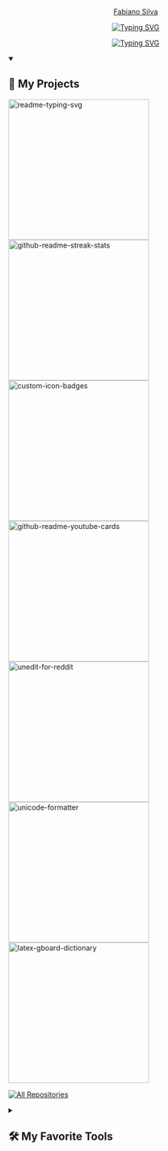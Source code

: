 <p align="center">
  <a href="https://github.com/FabiSansi">Fabiano Silva</a>
</p>

<p align="center">
  <a href="https://git.io/typing-svg"><img src="https://readme-typing-svg.demolab.com?font=Fira+Code&pause=1&color=F75C7E&center=true&multiline=true&width=435&lines=Certified+Data+Analyst" alt="Typing SVG" /></a>
</p>
<p align="center">
  <a href="https://git.io/typing-svg"><img src="https://readme-typing-svg.demolab.com?font=Fira+Code&pause=1&color=F75C7E&center=true&multiline=true&width=435&lines=SQL+%E2%80%A2+Power+BI+%E2%80%A2+Python" alt="Typing SVG" /></a>
</p>

<details open> 
  <summary><h2>📘 My Projects</h2></summary>
  <p align="left">
    <a href="https://drive.google.com/file/d/1_xn2XnIaHpy335bYcehrNTfeTyUisIsy/view?usp=sharing"><img width="278" src="https://denvercoder1-github-readme-stats.vercel.app/api/pin/?username=FabiSansi&repo=Brazilian_ecommerce&theme=react&bg_color=1F222E&title_color=F85D7F&hide_border=true&icon_color=F8D866&show_icons=false&show_description=false%22%20alt=%22latex-gboard-dictionary" alt="readme-typing-svg"></a>
    <a href="https://drive.google.com/file/d/1bL5bKeQ-IlzYdONTOlcdDtcrtclxLhEQ/view?usp=sharing"><img width="278" src="https://denvercoder1-github-readme-stats.vercel.app/api/pin/?username=FabiSansi&repo=Spotfy-Dashboard&theme=react&bg_color=1F222E&title_color=F85D7F&hide_border=true&icon_color=F8D866&show_icons=false" alt="github-readme-streak-stats"></a>
    <a href="https://drive.google.com/file/d/1Xw1942F2ptunQciBaRY4ZbLP9p3T2qQZ/view?usp=sharing"><img width="278" src="https://denvercoder1-github-readme-stats.vercel.app/api/pin?username=FabiSansi&repo=newYork_subway_dashboard&theme=react&bg_color=1F222E&title_color=F85D7F&hide_border=true&icon_color=F8D866&show_icons=false" alt="custom-icon-badges"></a>
    <a href="https://drive.google.com/file/d/1GL02qMC6G6-pCePtz5a5_V5VF_-btM1z/view?usp=sharing"><img width="278" src="https://denvercoder1-github-readme-stats.vercel.app/api/pin/?username=FabiSansi&repo=Human-Resources&theme=react&bg_color=1F222E&title_color=F85D7F&hide_border=true&icon_color=F8D866&show_icons=false" alt="github-readme-youtube-cards"></a>
    <a href="https://drive.google.com/file/d/1QGnqwJuHQvH7O6ugPYO6OTb25BdfC1IU/view?usp=sharing"><img width="278" src="https://denvercoder1-github-readme-stats.vercel.app/api/pin/?username=FabiSansi&repo=Call_Center_Dashboard&theme=react&bg_color=1F222E&title_color=F85D7F&hide_border=true&icon_color=F8D866&show_icons=false" alt="unedit-for-reddit"></a>
    <a href="https://drive.google.com/file/d/1Be01hlaC5bJZ3ZzZacluZutPwTTvnJU-/view?usp=sharing"><img width="278" src="https://denvercoder1-github-readme-stats.vercel.app/api/pin/?username=FabiSansi&repo=Liquor_dashboard&theme=react&bg_color=1F222E&title_color=F85D7F&hide_border=true&icon_color=F8D866" alt="unicode-formatter"></a>
    <a href="https://drive.google.com/file/d/1qWaCN06B_Juu8zeZxUy7ED356Lh5IMjA/view?usp=sharing"><img width="278" src="https://denvercoder1-github-readme-stats.vercel.app/api/pin/?username=FabiSansi&repo=rotten_tomatoes_dashboard&theme=react&bg_color=1F222E&title_color=F85D7F&hide_border=true&icon_color=F8D866&show_icons=false&show_description=true" alt="latex-gboard-dictionary"></a>
  </p>

  <a href="https://github.com/FabiSansi?tab=repositories"><img alt="All Repositories" title="All Repositories" src="https://custom-icon-badges.demolab.com/badge/-Click%20Here%20For%20All%20My%20Repos-1F222E?style=for-the-badge&logoColor=white&logo=repo"/></a>
</details>

<details> 
  <summary><h2>🛠️ My Favorite Tools</h2></summary>
  <!-- Some badges are from https://github.com/Ileriayo/markdown-badges -->

  <h3>👨‍💻 Programming and Markup Languages</h3>

  <p>
      <a href="https://github.com/search?q=user%3ADenverCoder1+language%3Acss"><img alt="CSS" src="https://img.shields.io/badge/CSS-1572B6.svg?logo=css3&logoColor=white"></a>
      <a href="https://github.com/search?q=user%3ADenverCoder1+language%3Ahtml"><img alt="HTML" src="https://img.shields.io/badge/HTML-E34F26.svg?logo=html5&logoColor=white"></a>
      <a href="https://github.com/search?q=user%3ADenverCoder1+language%3Apython"><img alt="Python" src="https://img.shields.io/badge/Python-14354C.svg?logo=python&logoColor=white"></a>
      <a href="https://github.com/search?q=user%3ADenverCoder1+language%3Ar"><img alt="R" src="https://img.shields.io/badge/R-276DC3.svg?logo=r&logoColor=white"></a>
      <a href="https://github.com/search?q=user%3ADenverCoder1+language%3Arst"><img alt="Restructured Text" src="https://img.shields.io/badge/Restructured Text-3a4148.svg?logo=readthedocs&logoColor=white"></a>
      <a href="https://github.com/search?q=user%3ADenverCoder1+language%3Asql"><img alt="SQL" src="https://custom-icon-badges.demolab.com/badge/SQL-025E8C.svg?logo=database&logoColor=white"></a>
  </p>

  <h3>🗄️ Databases and Cloud Hosting</h3>

  <p>
      <a href="#"><img alt="GitHub Pages" src="https://img.shields.io/badge/GitHub%20Pages-327FC7.svg?logo=github&logoColor=white"></a>
      <a href="#"><img alt="MySQL" src="https://img.shields.io/badge/MySQL-00f.svg?logo=mysql&logoColor=white"></a>
      <a href="#"><img alt="Notion" src="https://img.shields.io/badge/Notion-010101.svg?logo=notion&logoColor=white"></a>
  </p>

  <h3>💻 Software and Tools</h3>

  <p>
      <a href="#"><img alt="Discord" src="https://img.shields.io/badge/-Discord-5865F2.svg?logo=discord&logoColor=white"></a>
      <a href="#"><img alt="Git" src="https://img.shields.io/badge/Git-F05033.svg?logo=git&logoColor=white"></a>
      <a href="#"><img alt="GitHub Desktop" src="https://img.shields.io/badge/GitHub%20Desktop-8034A9.svg?logo=github&logoColor=white"></a>
      <a href="#"><img alt="Google Sheets" src="https://img.shields.io/badge/Sheets-34A853.svg?logo=google%20sheets&logoColor=white"></a>
      <a href="#"><img alt="Jupyter" src="https://img.shields.io/badge/Jupyter-F37626.svg?logo=Jupyter&logoColor=white"></a>
      <a href="#"><img alt="SonarLint" src="https://img.shields.io/badge/-SonarLint-CB2029?logo=sonarlint&logoColor=white"></a>
      <a href="#"><img alt="Stack Overflow" src="https://img.shields.io/badge/-Stack%20Overflow-FE7A16?logo=stack-overflow&logoColor=white"></a>
      <a href="#"><img alt="Visual Studio Code" src="https://img.shields.io/badge/Visual%20Studio%20Code-0078d7.svg?logo=visual-studio-code&logoColor=white"></a>
  </p>
